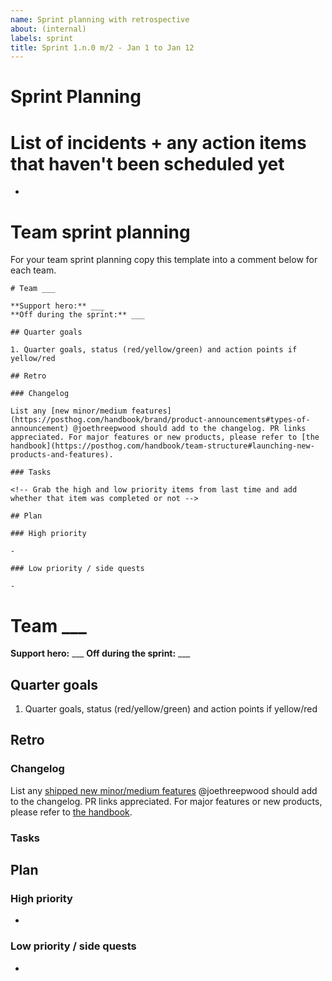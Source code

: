 ```yaml
---
name: Sprint planning with retrospective
about: (internal)
labels: sprint
title: Sprint 1.n.0 m/2 - Jan 1 to Jan 12
---
```


# Sprint Planning

# List of incidents + any action items that haven't been scheduled yet

- 

# Team sprint planning

For your team sprint planning copy this template into a comment below for each team.

```
# Team ___

**Support hero:** ___
**Off during the sprint:** ___

## Quarter goals

1. Quarter goals, status (red/yellow/green) and action points if yellow/red

## Retro

### Changelog

List any [new minor/medium features](https://posthog.com/handbook/brand/product-announcements#types-of-announcement) @joethreepwood should add to the changelog. PR links appreciated. For major features or new products, please refer to [the handbook](https://posthog.com/handbook/team-structure#launching-new-products-and-features). 

### Tasks

<!-- Grab the high and low priority items from last time and add whether that item was completed or not -->

## Plan

### High priority

-

### Low priority / side quests

-

```

# Team ___

**Support hero:** ___
**Off during the sprint:** ___

## Quarter goals

1. Quarter goals, status (red/yellow/green) and action points if yellow/red

## Retro

### Changelog

List any [shipped new minor/medium features](https://posthog.com/handbook/brand/product-announcements#types-of-announcement) @joethreepwood should add to the changelog. PR links appreciated. For major features or new products, please refer to [the handbook](https://posthog.com/handbook/team-structure#launching-new-products-and-features). 

### Tasks

<!-- Grab the high and low priority items from last time and add whether that item was completed or not -->

## Plan

### High priority

-

### Low priority / side quests

-

